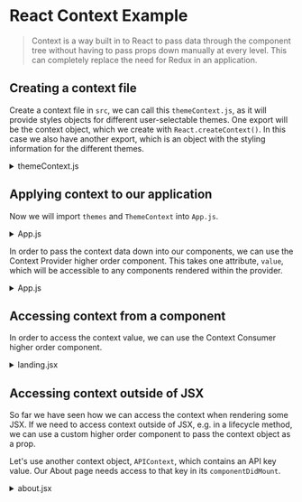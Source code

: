 # React Context Example

> Context is a way built in to React to pass data through the component tree without having to pass props down manually at every level. This can completely replace the need for Redux in an application. 

## Creating a context file

Create a context file in `src`, we can call this `themeContext.js`, as it will provide styles objects for different user-selectable themes. One export will be the context object, which we create with `React.createContext()`. In this case we also have another export, which is an object with the styling information for the different themes. 
<details><summary> themeContext.js </summary>

```js
import React from 'react'

export const themes = {
    light: {
        background: '#eee',
        color: '#222'
    },
    dark: {
        background: '#222',
        color: '#eee'
    },
    sky: {
        background: 'cornflowerblue',
        color: '#222'
    }
}

export const ThemeContext = React.createContext({
    theme: themes.light,
    selectTheme: () => {},
    data: {
        apiKey: 'asdf1234'
    }
})
```
</details>

## Applying context to our application

Now we will import `themes` and `ThemeContext` into `App.js`. 
<details><summary> App.js </summary>

```js
import { themes, ThemeContext } from "./themeContext";
```
</details>

In order to pass the context data down into our components, we can use the Context Provider higher order component. This takes one attribute, `value`, which will be accessible to any components rendered within the provider.
<details><summary> App.js </summary>

```js
constructor(props) {
    super(props);
    this.selectTheme = evt => {
        this.setState({ theme: themes[evt.target.value]})
    }
    this.state = {
        theme: themes.light,
        selectTheme: this.selectTheme
    }
}
render() {
    return (
        <HashRouter>
        <APIContext.Provider value={{
            theme: this.state.theme,
            selectTheme: this.state.selectTheme
        }}>
            <div className="app-component">
                {routes}
            </div>
        </APIContext.Provider>
        </HashRouter>
    )
}
```
</details>

## Accessing context from a component

In order to access the context value, we can use the Context Consumer higher order component. 

<details><summary> landing.jsx </summary>

```js
import React from 'react';
import { ThemeContext } from "../themeContext"

export default props => (
    <ThemeContext.Consumer>
        {context => (
            <div className="landing-component" style={{
                background: context.theme.background,
                color: context.theme.color
            }}>
                <h3> Home </h3> 
            </div>
        )}
    </ThemeContext.Consumer>
)
```
</details>

## Accessing context outside of JSX

So far we have seen how we can access the context when rendering some JSX. If we need to access context outside of JSX, e.g. in a lifecycle method, we can use a custom higher order component to pass the context object as a prop. 

Let's use another context object, `APIContext`, which contains an API key value. Our About page needs access to that key in its `componentDidMount`. 

<details><summary> about.jsx </summary>

```js
import React from 'react';
import { APIContext } from "../apiContext";

class About extends React.Component {
    componentDidMount() {
        // here we need access to the api Key from APIContext
    }
    render() {
        return (
            <div className="about-component">
                <h3> About </h3>
            </div>
        )
    }
}
/* 
Here we will make a higher order component as the default
export, that can pass context values as props to our class
component.
*/
export default props => (
    <APIContext.Consumer>
        { context => <About {...props} apiKey={context.apiKey} /> }
    </APIContext.Consumer>
)
```
</details>
